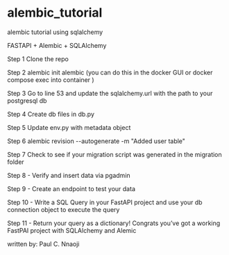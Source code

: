 # alembic_tutorial

alembic tutorial using sqlalchemy

FASTAPI + Alembic + SQLAlchemy

Step 1 Clone the repo 

Step 2 alembic init alembic (you can do this in the docker GUI or docker compose exec into container )

Step 3 Go to line 53 and update the sqlalchemy.url with the path to your postgresql db

Step 4 Create db files in db.py

Step 5 Update env.py with metadata object

Step 6 alembic revision --autogenerate -m "Added user table"

Step 7 Check to see if your migration script was generated in the migration folder

Step 8 -  Verify and insert data via pgadmin

Step 9 - Create an endpoint to test your data

Step 10 - Write a SQL Query in your FastAPI project and use your db connection object to execute the query

Step 11 - Return your query as a dictionary! Congrats you’ve got a working FastPAI project with SQLAlchemy and Alemic

written by: Paul C. Nnaoji
